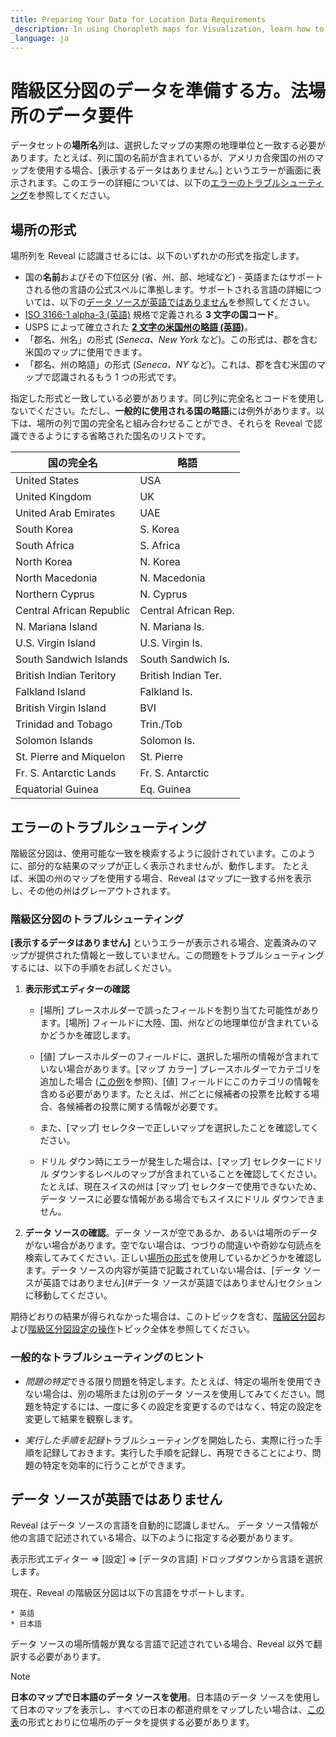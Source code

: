 ```yaml
---
title: Preparing Your Data for Location Data Requirements 
_description: In using Choropleth maps for Visualization, learn how to follow location data requirements.
_language: ja
---
```


# 階級区分図のデータを準備する方。法場所のデータ要件

データセットの**場所名**列は、選択したマップの実際の地理単位と一致する必要があります。たとえば、列に国の名前が含まれているが、アメリカ合衆国の州のマップを使用する場合、[表示するデータはありません。] というエラーが画面に表示されます。このエラーの詳細については、以下の[エラーのトラブルシューティング](#エラーのトラブルシューティング)を参照してください。

<a name='location-formats'></a>
## 場所の形式
場所列を Reveal に認識させるには、以下のいずれかの形式を指定します。

 - 国の**名前**およびその下位区分 (省、州、部、地域など) - 英語またはサポートされる他の言語の公式スペルに準拠します。サポートされる言語の詳細については、以下の[データ ソースが英語ではありません](#data-not-in-english)を参照してください。
 - [ISO 3166-1 alpha-3 (英語)](https://en.wikipedia.org/wiki/ISO_3166-1_alpha-3) 規格で定義される **3 文字の国コード**。
 - USPS によって確立された [**2 文字の米国州の略語 (英語)**](https://pe.usps.com/text/pub28/28apb.htm)。
 - 「郡名、州名」の形式 (_Seneca、New York_ など)。この形式は、郡を含む米国のマップに使用できます。
 - 「郡名、州の略語」の形式 (_Seneca、NY_ など)。これは、郡を含む米国のマップで認識されるもう 1 つの形式です。

指定した形式と一致している必要があります。同じ列に完全名とコードを使用しないでください。ただし、**一般的に使用される国の略語**には例外があります。以下は、場所の列で国の完全名と組み合わせることができ、それらを Reveal で認識できるようにする省略された国名のリストです。

| 国の完全名        | 略語 |
|--------------------------|-----------------------|
| United States            | USA                   |
| United Kingdom           | UK                    |
| United Arab Emirates     | UAE                   |
| South Korea              | S. Korea              |
| South Africa             | S. Africa             |
| North Korea              | N. Korea              |
| North Macedonia          | N. Macedonia          |
| Northern Cyprus          | N. Cyprus             |
| Central African Republic | Central African Rep.  |
| N. Mariana Island        | N. Mariana Is.        |
| U.S. Virgin Island       | U.S. Virgin Is.       |
| South Sandwich Islands   | South Sandwich Is.    |
| British Indian Teritory  | British Indian Ter.   |
| Falkland Island          | Falkland Is.          |
| British Virgin Island    | BVI                   |
| Trinidad and Tobago      | Trin./Tob             |
| Solomon Islands          | Solomon Is.           |
| St. Pierre and Miquelon  | St. Pierre            |
| Fr. S. Antarctic Lands   | Fr. S. Antarctic      |
| Equatorial Guinea        | Eq. Guinea            |

<a name='troubleshooting-choropleth-map'></a>
## エラーのトラブルシューティング

階級区分図は、使用可能な一致を検索するように設計されています。このように、部分的な結果のマップが正しく表示されませんが、動作します。
たとえば、米国の州のマップを使用する場合、Reveal はマップに一致する州を表示し、その他の州はグレーアウトされます。

### 階級区分図のトラブルシューティング

**[表示するデータはありません]** というエラーが表示される場合、定義済みのマップが提供された情報と一致していません。この問題をトラブルシューティングするには、以下の手順をお試しください。

1. **表示形式エディターの確認**
   
    - [場所] プレースホルダーで誤ったフィールドを割り当てた可能性があります。[場所] フィールドに大陸、国、州などの地理単位が含まれているかどうかを確認します。
  
    - [値] プレースホルダーのフィールドに、選択した場所の情報が含まれていない場合があります。[マップ カラー] プレースホルダーでカテゴリを追加した場合 ([この例](choropleth-map.md#map-color)を参照)、[値] フィールドにこのカテゴリの情報を含める必要があります。たとえば、州ごとに候補者の投票を比較する場合、各候補者の投票に関する情報が必要です。
  
    - また、[マップ] セレクターで正しいマップを選択したことを確認してください。
  
    - ドリル ダウン時にエラーが発生した場合は、[マップ] セレクターにドリル ダウンするレベルのマップが含まれていることを確認してください。たとえば、現在スイスの州は [マップ] セレクターで使用できないため、データ ソースに必要な情報がある場合でもスイスにドリル ダウンできません。

2. **データ ソースの確認**。データ ソースが空であるか、あるいは場所のデータがない場合があります。空でない場合は、つづりの間違いや奇妙な句読点を検索してみてください。正しい[場所の形式](#場所の形式)を使用しているかどうかを確認します。データ ソースの内容が英語で記載されていない場合は、[データ ソースが英語ではありません](#データ ソースが英語ではありません)セクションに移動してください。

期待どおりの結果が得られなかった場合は、このトピックを含む、[階級区分図](Choropleth-map.html)および[階級区分図設定の操作](settings-choropleth-map.html)トピック全体を参照してください。

### 一般的なトラブルシューティングのヒント

- *問題の特定*できる限り問題を特定します。たとえば、特定の場所を使用できない場合は、別の場所または別のデータ ソースを使用してみてください。問題を特定するには、一度に多くの設定を変更するのではなく、特定の設定を変更して結果を観察します。

- *実行した手順を記録*トラブルシューティングを開始したら、実際に行った手順を記録しておきます。実行した手順を記録し、再現できることにより、問題の特定を効率的に行うことができます。

<a name='data-not-in-english'></a>
## データ ソースが英語ではありません

Reveal はデータ ソースの言語を自動的に認識しません。
データ ソース情報が他の言語で記述されている場合、以下のように指定する必要があります。

表示形式エディター ⇒ [設定] ⇒ [データの言語] ドロップダウンから言語を選択します。

現在、Reveal の階級区分図は以下の言語をサポートします。

    * 英語
    * 日本語

データ ソースの場所情報が異なる言語で記述されている場合、Reveal 以外で翻訳する必要があります。

>[!NOTE]
>**日本のマップで日本語のデータ ソースを使用**。日本語のデータ ソースを使用して日本のマップを表示し、すべての日本の都道府県をマップしたい場合は、[この表](https://ja.wikipedia.org/wiki/%E9%83%BD%E9%81%93%E5%BA%9C%E7%9C%8C#%E4%BA%94%E5%8D%81%E9%9F%B3%E9%A0%86%E3%83%BB%E5%9F%BA%E7%A4%8E%E3%83%87%E3%83%BC%E3%82%BF)の形式とおりに位場所のデータを提供する必要があります。

